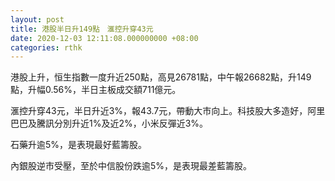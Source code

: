 ```yaml
---
layout: post
title: 港股半日升149點　滙控升穿43元
date: 2020-12-03 12:11:08.000000000 +08:00
categories: rthk
---
```


港股上升，恒生指數一度升近250點，高見26781點，中午報26682點，升149點，升幅0.56%，半日主板成交額711億元。

滙控升穿43元，半日升近3%，報43.7元，帶動大市向上。科技股大多造好，阿里巴巴及騰訊分別升近1%及近2%，小米反彈近3%。

石藥升逾5%，是表現最好藍籌股。

內銀股逆市受壓，至於中信股份跌逾5%，是表現最差藍籌股。
